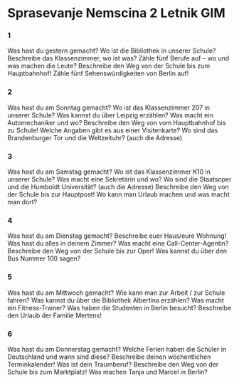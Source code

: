 # Sprasevanje Nemscina 2 Letnik GIM

### 1
Was hast du gestern gemacht?
Wo ist die Bibliothek in unserer Schule?
Beschreibe das Klassenzimmer, wo ist was?
Zähle fünf Berufe auf – wo und was machen die Leute?
Beschreibe den Weg von der Schule bis zum Hauptbahnhof!
Zähle fünf Sehenswürdigkeiten von Berlin auf!

### 2
Was hast du am Sonntag gemacht?
Wo ist das Klassenzimmer 207 in unserer Schule?
Was kannst du über Leipzig erzählen?
Was macht ein Automechaniker und wo?
Beschreibe den Weg von vom Hauptbahnhof bis zu Schule!
Welche Angaben gibt es aus einer Visitenkarte?
Wo sind das Brandenburger Tor und die Weltzeituhr? (auch die Adresse)

### 3
Was hast du am Samstag gemacht?
Wo ist das Klassenzimmer K10 in unserer Schule?
Was macht eine Sekretärin und wo?
Wo sind die Staatsoper und die Humboldt Universität? (auch die Adresse)
Beschreibe den Weg von der Schule bis zur Hauptpost!
Wo kann man Urlaub machen und was macht man dort?

### 4
Was hast du am Dienstag gemacht?
Beschreibe euer Haus/eure Wohnung!
Was hast du alles in deinem Zimmer?
Was macht eine Call-Center-Agentin?
Beschreibe den Weg von der Schule bis zur Oper!
Was kannst du über den Bus Nummer 100 sagen?

### 5
Was hast du am Mittwoch gemacht?
Wie kann man zur Arbeit / zur Schule fahren?
Was kannst du über die Bibliothek Albertina erzählen?
Was macht ein Fitness-Trainer?
Was haben die Studenten in Berlin besucht?
Beschreibe den Urlaub der Familie Mertens!

### 6
Was hast du am Donnerstag gemacht?
Welche Ferien haben die Schüler in Deutschland und wann sind diese?
Beschreibe deinen wöchentlichen Terminkalender!
Was ist dein Traumberuf?
Beschreibe den Weg von der Schule bis zum Marktplatz!
Was machen Tanja und Marcel in Berlin?